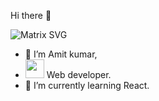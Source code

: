  Hi there 👋

![Matrix SVG](https://raw.githubusercontent.com/rodrigograca31/rodrigograca31/master/matrix.svg)
- 👋 I’m Amit kumar,
- <img src="https://media.giphy.com/media/5aYfJYohCSeYgtVlUj/giphy.gif" width="30"> Web developer.
- 🌱 I’m currently learning React.
